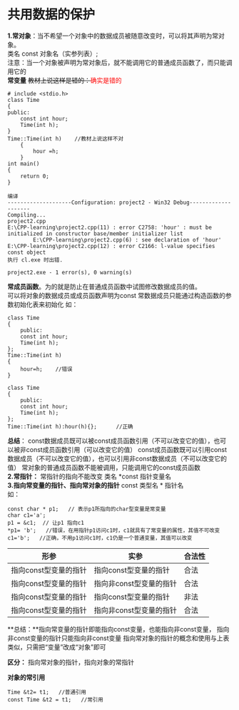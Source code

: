 # 共用数据的保护
**1.常对象**：当不希望一个对象中的数据成员被随意改变时，可以将其声明为常对象。    
类名 const 对象名（实参列表）;   
注意：当一个对象被声明为常对象后，就不能调用它的普通成员函数了，而只能调用它的   
**常变量**
~~教材上说这样是错的：~~<font color=red>确实是错的</font>
```
# include <stdio.h>
class Time
{	
public:
	const int hour;
	Time(int h);
}  
Time::Time(int h)    //教材上说这样不对
	{
		hour =h;
	}
int main()
{
	return 0;
}

编译
--------------------Configuration: project2 - Win32 Debug--------------------
Compiling...
project2.cpp
E:\CPP-learning\project2.cpp(11) : error C2758: 'hour' : must be initialized in constructor base/member initializer list
        E:\CPP-learning\project2.cpp(6) : see declaration of 'hour'
E:\CPP-learning\project2.cpp(12) : error C2166: l-value specifies const object
执行 cl.exe 时出错.

project2.exe - 1 error(s), 0 warning(s)

```
**常成员函数**。为的就是防止在普通成员函数中试图修改数据成员的值。  
可以将对象的数据成员或成员函数声明为const
常数据成员只能通过构造函数的参数初始化表来初始化
如：
```
class Time
{
	public:
	const int hour;
	Time(int h);
};
Time::Time(int h)
{
	hour=h;    //错误
}

class Time
{
	public:
	const int hour;
	Time(int h);
};
Time::Time(int h):hour(h){};      //正确

```

**总结**：
const数据成员既可以被const成员函数引用（不可以改变它的值），也可以被非const成员函数引用（可以改变它的值）
const成员函数既可以引用const数据成员（不可以改变它的值），也可以引用非const数据成员（不可以改变它的值）
常对象的普通成员函数不能被调用，只能调用它的const成员函数   
**2.常指针：** 常指针的指向不能改变  类名 *const 指针变量名   
**3.指向常变量的指针、指向常对象的指针** const 类型名 * 指针名    
如：
```
const char * p1;   // 表示p1所指向的char型变量是常变量
char c1='a';   
p1 = &c1;  // 让p1 指向c1
*p1= 'b';   //错误，在用指针p1访问c1时，c1就具有了常变量的属性，其值不可改变
c1='b';   //正确，不用p1访问c1时，c1仍是一个普通变量，其值可以改变
```
|     形参     | 实参 |             合法性                |
| ------------ | --- | ------------------------------- |
| 指向const型变量的指针 |  指向const型变量的指针 | 合法 |
| 指向const型变量的指针    | 指向非const型变量的指针  | 合法 |
| 指向const型变量的指针|指向const型变量的指针|非法|
|指向const型变量的指针|指向非const型变量的指针|合法|
**总结：**指向常变量的指针即能指向const变量，也能指向非const变量，
指向非const变量的指针只能指向非const变量
指向常对象的指针的概念和使用与上表类似，只需把“变量”改成“对象”即可


**区分：** 指向常对象的指针，指向对象的常指针


**对象的常引用** 

```
Time &t2= t1;   //普通引用
const Time &t2 = t1;   //常引用
```
